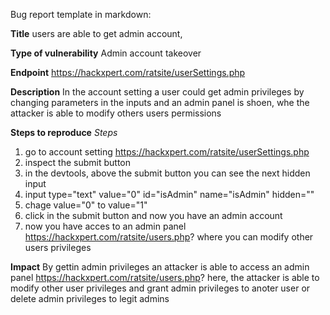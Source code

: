 Bug report template in markdown:


**Title**
users are able to get admin account, 

**Type of vulnerability**
Admin account takeover

**Endpoint**
https://hackxpert.com/ratsite/userSettings.php

**Description**
In the account setting a user could get admin privileges by changing parameters in the inputs
and an admin panel is shoen, whe the attacker is able to modify others users permissions 

**Steps to reproduce**
*Steps*
1. go to account setting https://hackxpert.com/ratsite/userSettings.php
2. inspect the submit button
3. in the devtools, above the submit button you can see the next  hidden input
4. input type="text" value="0" id="isAdmin" name="isAdmin" hidden=""
5. chage value="0" to value="1"
6. click in the submit button and now you have an admin account
7. now you have acces to an admin panel https://hackxpert.com/ratsite/users.php? where you can modify other users privileges

**Impact**
By gettin admin privileges an attacker is able to access an admin panel  https://hackxpert.com/ratsite/users.php? 
here, the attacker is able to modify other user privileges and grant admin privileges to anoter user or delete admin privileges to legit admins

